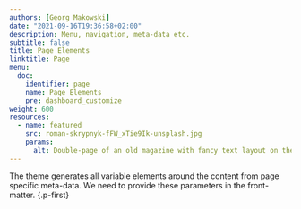 ```yaml
---
authors: [Georg Makowski]
date: "2021-09-16T19:36:58+02:00"
description: Menu, navigation, meta-data etc. 
subtitle: false
title: Page Elements
linktitle: Page
menu:
  doc:
    identifier: page
    name: Page Elements
    pre: dashboard_customize
weight: 600
resources:
  - name: featured
    src: roman-skrypnyk-fFW_xTie9Ik-unsplash.jpg
    params:
      alt: Double-page of an old magazine with fancy text layout on the left and a picture of the boxer Muhammad Ali on the right
---
```


The theme generates all variable elements around the content from page specific meta-data. We need to provide these parameters in the front-matter.
{.p-first} <!-- more -->

